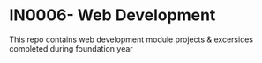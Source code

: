 # IN0006- Web Development
 This repo contains web development module projects & excersices completed during foundation year
 

